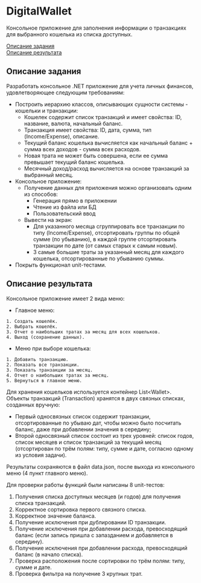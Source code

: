 # DigitalWallet
Консольное приложение для заполнения информации о транзакциях для выбранного кошелька из списка доступных. 

[Описание задания](#anchor-name)  
[Описание результата](#anchor-name)

## Описание задания <a name="task-description"></a>
Разработать консольное .NET приложение для учета личных финансов, удовлетворяющее следующим требованиям:
 
- Построить иерархию классов, описывающих сущности системы - кошельки и транзакции:
    - Кошелек содержит список транзакций и имеет свойства: ID, название, валюта, начальный баланс.
    - Транзакция имеет свойства: ID, дата, сумма, тип (Income/Expense), описание.
    - Текущий баланс кошелька вычисляется как начальный баланс + сумма всех доходов - сумма всех расходов.
    - Новая трата не может быть совершена, если ее сумма превышает текущий баланс кошелька.
    - Месячный доход/расход вычисляется на основе транзакций за выбранный месяц.
 - Консольное приложение:
    - Получение данных для приложения можно организовать одним из способов:
        - Генерация прямо в приложении
        - Чтение из файла или БД
        - Пользовательский ввод
    - Вывести на экран:
        - Для указанного месяца сгруппировать все транзакции по типу (Income/Expense), отсортировать группы по общей сумме (по убыванию), в каждой группе отсортировать транзакции по дате (от самых старых к самым новым).
        - 3 самые большие траты за указанный месяц для каждого кошелька, отсортированные по убыванию суммы.
- Покрыть функционал unit-тестами.


## Описание результата <a name="result-description"></a>
Консольное приложение имеет 2 вида меню:
- Главное меню:
```
1. Создать кошелёк.
2. Выбрать кошелёк.
3. Отчет о наибольших тратах за месяц для всех кошельков.
4. Выход (сохранение данных).
```
- Меню при выборе кошелька:
```
1. Добавить транзакцию.
2. Показать все транзакции.
3. Показать транзакции за месяц.
4. Отчет о наибольших тратах за месяц.
5. Вернуться в главное меню.
```
Для хранения кошельков используется контейнер List\<Wallet>.  
Объекты транзакций (Transaction) хранятся в двух связных списках, созданных вручную:
- Первый односвязных список содержит транзакции, отсортированные по убываю дат, чтобы можно было посчитать баланс, даже при добавлении значения в середину;
- Второй односвязный список состоит из трех уровней: список годов, список месяцев и список транзакций за текущий месяц (отсортирован по трём полям: типу, сумме и дате, согласно одному из условия задачи).

Результаты сохраняются в файл data.json, после выхода из консольного меню (4 пункт главного меню).  

Для проверки работы функций были написаны 8 unit-тестов:
1. Получения списка доступных месяцев (и годов) для получения списка транзакций.
2. Корректное сортировка первого связного списка.
3. Корректное значение баланса.
4. Получение исключения при дублировании ID транзакции.
5. Получение исключения при добавлении расхода, превосходящий баланс (если запись пришла с запазданием и добавляется в середину).
6. Получение исключения при добавлении расхода, превосходящий баланс (в начало списка).
7. Проверка расположения после сортировки по трём полям: типу, сумме и дате.
8. Проверка фильтра на получение 3 крупных трат.